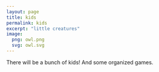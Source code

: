 ```yaml
---
layout: page
title: kids
permalink: kids
excerpt: "little creatures"
image:
  png: owl.png
  svg: owl.svg
---
```



There will be a bunch of kids!  And some organized games. 
